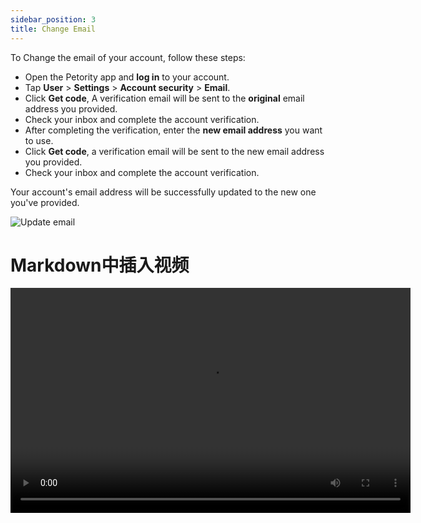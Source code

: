 ```yaml
---
sidebar_position: 3
title: Change Email
---
```


To Change the email of your account, follow these steps:

+ Open the Petority app and **log in** to your account.
+ Tap **User** > **Settings** > **Account security** > **Email**.
+ Click **Get code**, A verification email will be sent to the **original** email address you provided.
+ Check your inbox and complete the account verification.
+ After completing the verification, enter the **new email address** you want to use.
+ Click **Get code**, a verification email will be sent to the new email address you provided.
+ Check your inbox and complete the account verification.

Your account's email address will be successfully updated to the new one you've provided.

![Update email](/img/change.gif)

<!DOCTYPE html>
<html>
<head>
  <meta charset="UTF-8">
  <title>Video Example</title>
</head>
<body>
  <h1>Markdown中插入视频</h1>
  <div>
    <video width="640" height="360" controls>
      <source src="/img/change.mp4" type="video/mp4">
      Your browser does not support the video tag.
    </video>
  </div>
</body>
</html>


